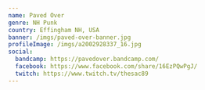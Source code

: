 ```yaml
---
name: Paved Over
genre: NH Punk
country: Effingham NH, USA
banner: /imgs/paved-over-banner.jpg
profileImage: /imgs/a2002928337_16.jpg
social:
  bandcamp: https://pavedover.bandcamp.com/
  facebook: https://www.facebook.com/share/16EzPQwPgJ/
  twitch: https://www.twitch.tv/thesac89
---
```

